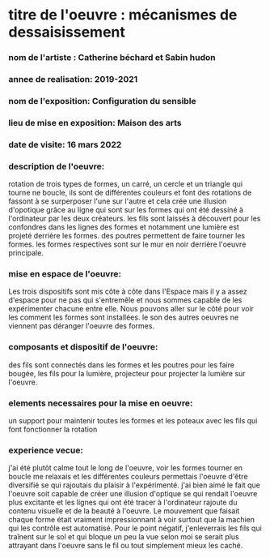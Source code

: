 # titre de l'oeuvre : mécanismes de dessaisissement
### nom de l'artiste : Catherine béchard et Sabin hudon
### annee de realisation: 2019-2021
### nom de l'exposition: Configuration du sensible
### lieu de mise en exposition: Maison des arts
### date de visite: 16 mars 2022 

### description de l'oeuvre:
rotation de trois types de formes, un carré, un cercle et un triangle qui tourne ne boucle, ils sont de différentes couleurs et font des rotations de fassont à se surperposer l'une sur l'autre et cela crée une illusion d'opotique grâce au ligne qui sont sur les formes qui ont été dessiné à l'ordinateur par les deux créateurs. les fils sont laissés à découvert pour les confondres dans les lignes des formes et notamment une lumière est projeté derrière les formes. des poutres permettent de faire tourner les formes. les formes respectives sont sur le mur en noir derrière l'oeuvre principale.

### mise en espace de l'oeuvre:
Les trois dispositifs sont mis côte à côte dans l'Espace mais il y a assez d'espace pour ne pas qui s'entremêle et nous sommes capable de les expérimenter chacune entre elle. Nous pouvons aller sur le côté pour voir les comment les formes sont installées. le son des autres oeuvres ne viennent pas déranger l'oeuvre des formes.

### composants et dispositif de l'oeuvre:
des fils sont connectés dans les formes et les poutres pour les faire bougée, les fils pour la lumière, projecteur pour projecter la lumière sur l'oeuvre.

### elements necessaires pour la mise en oeuvre:
un support pour maintenir toutes les formes et les poteaux avec les fils qui font fonctionner la rotation 

### experience vecue:
j'ai été plutôt calme tout le long de l'oeuvre, voir les formes tourner en boucle me relaxais et les différentes couleurs permettais l'oeuvre d'être diversifié se qui rajoutais du plaisir à l'expérimenté. j'ai bien aimé le fait que l'oeuvre soit capable de créer une illusion d'optique se qui rendait l'oeuvre plus excitante et les lignes qui ont été tracer à l'ordinateur rajoute du contenu visuelle et de la beauté à l'oeuvre. Le mouvement que faisait chaque forme était vraiment impressionnant à voir surtout que la machien qui les contrôle est automatisé. Pour le point négatif, j'enleverrais les fils qui traînent sur le sol et qui bloque un peu la vue selon moi se serait plus attrayant dans l'oeuvre sans le fil ou tout simplement mieux les caché.

